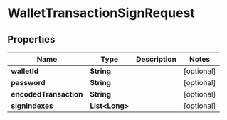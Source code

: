 

# WalletTransactionSignRequest

## Properties

Name | Type | Description | Notes
------------ | ------------- | ------------- | -------------
**walletId** | **String** |  |  [optional]
**password** | **String** |  |  [optional]
**encodedTransaction** | **String** |  |  [optional]
**signIndexes** | **List&lt;Long&gt;** |  |  [optional]



